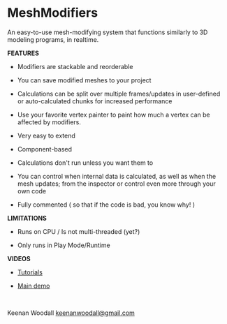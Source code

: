 # MeshModifiers
An easy-to-use mesh-modifying system that functions similarly to 3D modeling programs, in realtime.

**FEATURES**

- Modifiers are stackable and reorderable

- You can save modified meshes to your project

- Calculations can be split over multiple frames/updates in user-defined or auto-calculated chunks for increased performance

- Use your favorite vertex painter to paint how much a vertex can be affected by modifiers.

- Very easy to extend

- Component-based

- Calculations don't run unless you want them to

- You can control when internal data is calculated, as well as when the mesh updates; from the inspector or control even more through your own code

- Fully commented ( so that if the code is bad, you know why! )

**LIMITATIONS**

- Runs on CPU / Is not multi-threaded (yet?)

- Only runs in Play Mode/Runtime

**VIDEOS**

- [Tutorials](https://www.youtube.com/watch?v=3PVxmjFQKSM&list=PLrWlVANGG-igIawnL1YhlBbf3FgNGm3a2)

- [Main demo](https://www.youtube.com/watch?v=nvfCAdSuWH0)

&nbsp;

Keenan Woodall
keenanwoodall@gmail.com
